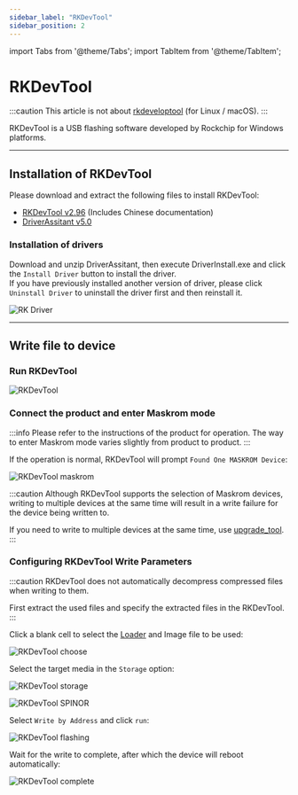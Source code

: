 ```yaml
---
sidebar_label: "RKDevTool"
sidebar_position: 2
---
```


import Tabs from '@theme/Tabs';
import TabItem from '@theme/TabItem';

# RKDevTool

:::caution
This article is not about [rkdeveloptool](rkdeveloptool) (for Linux / macOS).
:::

RKDevTool is a USB flashing software developed by Rockchip for Windows platforms.

---

## Installation of RKDevTool

Please download and extract the following files to install RKDevTool:

- [RKDevTool v2.96](https://dl.radxa.com/tools/windows/RKDevTool_Release_v2.96_zh.zip) (Includes Chinese documentation)
- [DriverAssitant v5.0](https://dl.radxa.com/tools/windows/DriverAssitant_v5.0.zip)

### Installation of drivers

Download and unzip DriverAssitant, then execute DriverInstall.exe and click the `Install Driver` button to install the driver.  
If you have previously installed another version of driver, please click `Uninstall Driver` to uninstall the driver first and then reinstall it.

![RK Driver](/img/configuration/RK-Driver-Assistant-Install-Uninstall.webp)

---

## Write file to device

### Run RKDevTool

![RKDevTool](/img/configuration/rkdevtool.webp)

### Connect the product and enter Maskrom mode

:::info
Please refer to the instructions of the product for operation. The way to enter Maskrom mode varies slightly from product to product.
:::

If the operation is normal, RKDevTool will prompt `Found One MASKROM Device`:

![RKDevTool maskrom](/img/configuration/rkdevtool-maskrom.webp)

:::caution
Although RKDevTool supports the selection of Maskrom devices, writing to multiple devices at the same time will result in a write failure for the device being written to.

If you need to write to multiple devices at the same time, use [upgrade_tool](upgrade_tool).
:::

### Configuring RKDevTool Write Parameters

:::caution
RKDevTool does not automatically decompress compressed files when writing to them.

First extract the used files and specify the extracted files in the RKDevTool.
:::

Click a blank cell to select the [Loader](Loader) and Image file to be used:

![RKDevTool choose](/img/configuration/rkdevtool-choose.webp)

Select the target media in the `Storage` option:

<Tabs queryString="storage">
<TabItem value="eMMC">

![RKDevTool storage](/img/configuration/rkdevtool-storage.webp)

</TabItem>
<TabItem value="SPINOR">

![RKDevTool SPINOR](/img/configuration/rkdevtool-spinor.webp)

</TabItem>
</Tabs>

Select `Write by Address` and click `run`:

![RKDevTool flashing](/img/configuration/rkdevtool-flashing.webp)

Wait for the write to complete, after which the device will reboot automatically:

![RKDevTool complete](/img/configuration/rkdevtool-complete.webp)
